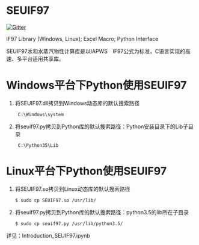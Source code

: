 # SEUIF97

[![Gitter](https://badges.gitter.im/Py03013052/SEUIF97.svg)](https://gitter.im/Py03013052/SEUIF97?utm_source=badge&utm_medium=badge&utm_campaign=pr-badge)

IF97 Library (Windows, Linux); Excel Macro; Python Interface

SEUIF97水和水蒸汽物性计算库是以IAPWS　IF97公式为标准，C语言实现的高速、多平台适用共享库。

# Windows平台下Python使用SEUIF97 
  
1. 将SEUIF97.dll拷贝到Windows动态库的默认搜索路径
      
        C:\Windows\system
   
2. 将seuif97.py拷贝到Python库的默认搜索路径：Python安装目录下的Lib子目录
    
        C:\Python35\Lib 
   
#  Linux平台下Python使用SEUIF97   
    
 1. 将SEUIF97.so拷贝到Linux动态库的默认搜索路径
   
        $ sudo cp SEUIF97.so /usr/lib/

 2. 将seuif97.py拷贝到Python库的默认搜索路径：python3.5的lib所在子目录
   
        $ sudo cp seuif97.py /usr/lib/python3.5/
 
详见：Introduction_SEUIF97.ipynb
